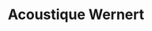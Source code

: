 ---
title: "Acoustique Wernert"
url: /saint-chamond/acoustique-wernert/
shop: les appareils auditifs
---